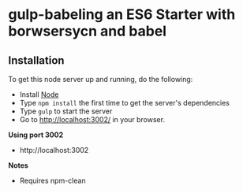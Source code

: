 
# gulp-babeling an ES6 Starter with borwsersycn and babel


## Installation

To get this node server up and running, do the following:

* Install [Node](http://nodejs.org)
* Type `npm install` the first time to get the server's dependencies
* Type `gulp` to start the server
* Go to [http://localhost:3002/](http://localhost:3003) in your browser.


**Using port 3002**

* http://localhost:3002

**Notes**

- Requires 
    npm-clean


